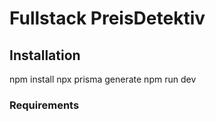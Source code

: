 # Fullstack PreisDetektiv

## Installation

npm install
npx prisma generate
npm run dev

### Requirements
